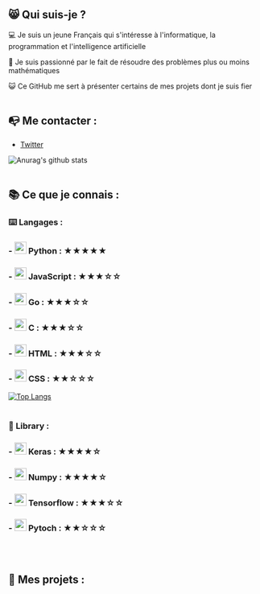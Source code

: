 
## 😸 Qui suis-je ?

💻 Je suis un jeune Français qui s'intéresse à l'informatique, la programmation et l'intelligence artificielle 

🔎 Je suis passionné par le fait de résoudre des problèmes plus ou moins mathématiques 

😺 Ce GitHub me sert à présenter certains de mes projets dont je suis fier
<br><br>

## 📭 Me contacter :

 - [Twitter](https://twitter.com/Chlouis_py)

![Anurag's github stats](https://github-readme-stats.vercel.app/api?username=chlouispy&hide=issues&show_icons=true)
<br><br>

## 📚 Ce que je connais :

### ⌨️ Langages :

 ### - <img src="https://upload.wikimedia.org/wikipedia/commons/c/c3/Python-logo-notext.svg" width=24px> Python : **★★★★★**
 ### - <img src="https://upload.wikimedia.org/wikipedia/commons/thumb/9/99/Unofficial_JavaScript_logo_2.svg/1024px-Unofficial_JavaScript_logo_2.svg.png" width=24px> JavaScript : **★★★☆☆**
 ### - <img src="https://grafikart.fr/uploads/icons/golang.svg" height=24px> Go : **★★★☆☆**
 ### - <img src="https://www.britefish.net/wp-content/uploads/2019/07/logo-c-1.png" height=24px> C : **★★★☆☆**
 ### - <img src="https://upload.wikimedia.org/wikipedia/commons/6/61/HTML5_logo_and_wordmark.svg" height=24px> HTML : **★★★☆☆**
 ### - <img src="https://upload.wikimedia.org/wikipedia/commons/d/d5/CSS3_logo_and_wordmark.svg" height=24px> CSS : **★★☆☆☆**

[![Top Langs](https://github-readme-stats.vercel.app/api/top-langs/?username=chlouispy&langs_count=5)](https://github.com/anuraghazra/github-readme-stats)
<br><br>

### 📖 Library :

 ### - <img src="https://upload.wikimedia.org/wikipedia/commons/a/ae/Keras_logo.svg" height=24px> Keras : **★★★★☆**
 ### - <img src="https://user-images.githubusercontent.com/50221806/86498201-a8bd8680-bd39-11ea-9d08-66b610a8dc01.png" height=24px> Numpy : **★★★★☆**
 ### - <img src="https://upload.wikimedia.org/wikipedia/commons/2/2d/Tensorflow_logo.svg" height=24px> Tensorflow : **★★★☆☆**
 ### - <img src="https://pytorch.org/assets/images/pytorch-logo.png" height=24px> Pytoch : **★★☆☆☆**
<br><br>

## 📂 Mes projets :
